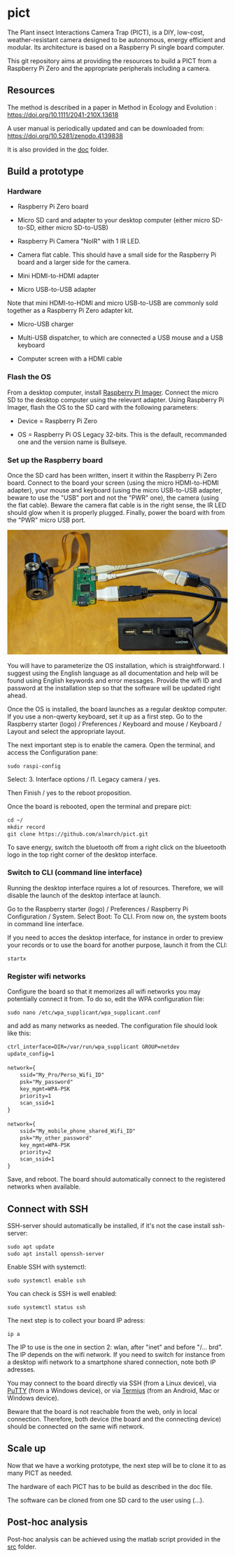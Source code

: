 # pict

The Plant insect Interactions Camera Trap (PICT), is a DIY, low-cost, weather-resistant camera designed to be autonomous, energy efficient and modular. Its architecture is based on a Raspberry Pi single board computer.

This git repository aims at providing the resources to build a PICT from a Raspberry Pi Zero and the appropriate peripherals including a camera.

## Resources

The method is described in a paper in Method in Ecology and Evolution :
https://doi.org/10.1111/2041-210X.13618

A user manual is periodically updated and can be downloaded from:
https://doi.org/10.5281/zenodo.4139838

It is also provided in the [doc](doc/) folder.

## Build a prototype

### Hardware

- Raspberry Pi Zero board

- Micro SD card and adapter to your desktop computer (either micro SD-to-SD, either micro SD-to-USB)

- Raspberry Pi Camera "NoIR" with 1 IR LED.

- Camera flat cable. This should have a small side for the Raspberry Pi board and a larger side for the camera.

- Mini HDMI-to-HDMI adapter

- Micro USB-to-USB adapter

Note that mini HDMI-to-HDMI and micro USB-to-USB are commonly sold together as a Raspberry Pi Zero adapter kit.

- Micro-USB charger

- Multi-USB dispatcher, to which are connected a USB mouse and a USB keyboard

- Computer screen with a HDMI cable

### Flash the OS

From a desktop computer, install [Raspberry Pi Imager](https://raspberrypi.com/software). Connect the micro SD to the desktop computer using the relevant adapter. Using Raspberry Pi Imager, flash the OS to the SD card with the following parameters:

- Device = Raspberry Pi Zero

- OS = Raspberry Pi OS Legacy 32-bits. This is the default, recommanded one and the version name is Bullseye.

### Set up the Raspberry board

Once the SD card has been written, insert it within the Raspberry Pi Zero board. Connect to the board your screen (using the micro HDMI-to-HDMI adapter), your mouse and keyboard (using the micro USB-to-USB adapter, beware to use the "USB" port and not the "PWR" one), the camera (using the flat cable). Beware the camera flat cable is in the right sense, the IR LED should glow when it is properly plugged. Finally, power the board with from the "PWR" micro USB port.

![](img/desktop_setup.jpg)

You will have to parameterize the OS installation, which is straightforward. I suggest using the English language as all documentation and help will be found using English keywords and error messages. Provide the wifi ID and password at the installation step so that the software will be updated right ahead.

Once the OS is installed, the board launches as a regular desktop computer. If you use a non-qwerty keyboard, set it up as a first step. Go to the Raspberry starter (logo) / Preferences / Keyboard and mouse / Keyboard / Layout and select the appropriate layout.

The next important step is to enable the camera. Open the terminal, and access the Configuration pane:

```{bash}
sudo raspi-config
```

Select: 3. Interface options / I1. Legacy camera / yes.

Then Finish / yes to the reboot proposition.

Once the board is rebooted, open the terminal and prepare pict:

```{bash}
cd ~/
mkdir record
git clone https://github.com/almarch/pict.git 
``` 

To save energy, switch the bluetooth off from a right click on the blueetooth logo in the top right corner of the desktop interface.

### Switch to CLI (command line interface)

Running the desktop interface rquires a lot of resources. Therefore, we will disable the launch of the desktop interface at launch.

Go to the Raspberry starter (logo) / Preferences / Raspberry Pi Configuration / System. Select Boot: To CLI. From now on, the system boots in command line interface.

If you need to acces the desktop interface, for instance in order to preview your records or to use the board for another purpose, launch it from the CLI:

```{bash}
startx
```
 
### Register wifi networks

Configure the board so that it memorizes all wifi networks you may potentially connect it from. To do so, edit the WPA configuration file:

```{bash}
sudo nano /etc/wpa_supplicant/wpa_supplicant.conf
```

and add as many networks as needed. The configuration file should look like this:

```
ctrl_interface=DIR=/var/run/wpa_supplicant GROUP=netdev
update_config=1

network={
    ssid="My_Pro/Perso_Wifi_ID"
    psk="My_password"
    key_mgmt=WPA-PSK
    priority=1
    scan_ssid=1
}

network={
    ssid="My_mobile_phone_shared_Wifi_ID"
    psk="My_other_password"
    key_mgmt=WPA-PSK
    priority=2
    scan_ssid=1
}
```

Save, and reboot. The board should automatically connect to the registered networks when available.

## Connect with SSH

SSH-server should automatically be installed, if it's not the case install ssh-server:

```{bash}
sudo apt update
sudo apt install openssh-server
```

Enable SSH with systemctl:

```{bash}
sudo systemctl enable ssh
```

You can check is SSH is well enabled:

```{bash}
sudo systemctl status ssh
```

The next step is to collect your board IP adress:

```{bash}
ip a
```

The IP to use is the one in section 2: wlan, after "inet" and before "/... brd". The IP depends on the wifi network. If you need to switch for instance from a desktop wifi network to a smartphone shared connection, note both IP adresses.

You may connect to the board directly via SSH (from a Linux device), via [PuTTY](https://putty.org) (from a Windows device), or via [Termius](https://termius.com) (from an Android, Mac or Windows device).

Beware that the board is not reachable from the web, only in local connection. Therefore, both device (the board and the connecting device) should be connected on the same wifi network.

## Scale up

Now that we have a working prototype, the next step will be to clone it to as many PICT as needed.

The hardware of each PICT has to be build as described in the doc file.

The software can be cloned from one SD card to the user using (...).

## Post-hoc analysis

Post-hoc analysis can be achieved using the matlab script provided in the [src](src/) folder. 

